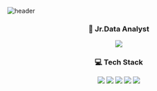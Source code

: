 ![header](https://capsule-render.vercel.app/api?type=cylinder&color=D1C4E9&height=300&section=header&text=EunjiJeong%20&fontSize=100)

###  <div align="center"> 🌱 Jr.Data Analyst </div>
<div align="center">
<a href="https://rare-troodon-9a1.notion.site/Jr-Data-Analysis-a2953f0b08b44eeeb4b5d1f0c2dddc70">
    <img 
        src="https://img.shields.io/badge/-RESUME-blueviolet?style=flat-square&link=https://rare-troodon-9a1.notion.site/Jr-Data-Analysis-a2953f0b08b44eeeb4b5d1f0c2dddc70"
        style="height : auto; margin-left : 10px; margin-right : 10px;"/>
</a></div>

###  <div align="center"> 💻 Tech Stack </div>
<div align="center"> 
  <img src="https://img.shields.io/badge/Python-3766AB?style=flat-square&logo=Python&logoColor=white"/></a>
<img src="https://img.shields.io/badge/Flask-000000?style=flat-square&logo=Flask&logoColor=white"/></a>
<img src="https://img.shields.io/badge/MySQL-4479A1?style=flat-square&logo=MySQL&logoColor=white"/></a>
<img src="https://img.shields.io/badge/CSS3-1572B6?style=flat-square&logo=CSS3&logoColor=white"/></a>
<img src="https://img.shields.io/badge/HTML5-E34F26?style=flat-square&logo=HTML5&logoColor=white"/></a></div>




<!--
**eeuunnjjiii/eeuunnjjiii** is a ✨ _special_ ✨ repository because its `README.md` (this file) appears on your GitHub profile.

Here are some ideas to get you started:

- 🔭 I’m currently working on ...
- 🌱 I’m currently learning ...
- 👯 I’m looking to collaborate on ...
- 🤔 I’m looking for help with ...
- 💬 Ask me about ...
- 📫 How to reach me: ...
- 😄 Pronouns: ...
- ⚡ Fun fact: ...
-->


